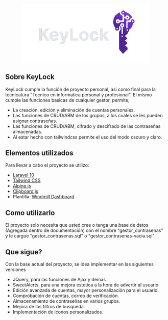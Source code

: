 <p align="center"><a href="https://github.com/MatiasRossini/Gestor-de-contrasenas"><img src="public/img/KeyLock.png" width="400" alt="KeyLock Logo"></a></p>


## Sobre KeyLock

KeyLock cumple la función de proyecto personal, así como final para la tecnicatura "Tecnico en informatica personal y profesional".
El mismo cumple las funciones basicas de cualquier gestor, permite;
- La creación, edición y eliminación de cuentas personales.
- Las funciones de CRUD/ABM de los grupos, a los cuales se les pueden asignar contraseñas.
- Las funciones de CRUD/ABM, cifrado y descifrado de las contraseñas almacenadas.
- Al estar hecho con tailwindcss permite el uso del modo oscuro y claro.

## Elementos utilizados
Para llevar a cabo el proyecto se utilizo:

- [Laravel 10](https://laravel.com/)
- [Tailwind CSS](https://tailwindcss.com/)
- [Alpine.js](https://alpinejs.dev/)
- [Clipboard.js](https://clipboardjs.com/)
- Plantilla: [Windmill Dashboard](https://github.com/estevanmaito/windmill-dashboard)

## Como utilizarlo
El proyecto solo necesita que usted cree o tenga una base de datos (Agregada dentro de documentación) con el nombre "gestor_contrasenas" y le cargue "gestor_contrasenas.sql" o "gestor_contrasenas-vacia.sql"

## Que sigue?

Con la base actual del proyecto, se idea implementar en las siguientes versiones
- JQuery, para las funciones de Ajax y demas
- SweetAlerts, para una mejora estetica a la hora de advertir al usuario
- Edición avanzada de cuentas, mayor personalización para el usuario.
- Comprobación de cuentas, correo de verificación.
- Almacenamiento de contraseñas en varios grupos.
- Mejora de los filtros de busqueda.
- Implementación de iconos personalizados.

